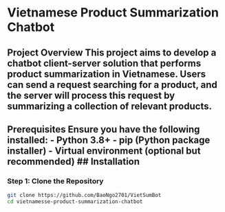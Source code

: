 # Vietnamese Product Summarization Chatbot 
## Project Overview This project aims to develop a chatbot client-server solution that performs product summarization in Vietnamese. Users can send a request searching for a product, and the server will process this request by summarizing a collection of relevant products. 
## Prerequisites Ensure you have the following installed: - Python 3.8+ - pip (Python package installer) - Virtual environment (optional but recommended) ## Installation 
### Step 1: Clone the Repository 
```sh
git clone https://github.com/BaoNgo2701/VietSumBot
cd vietnamesse-product-summarization-chatbot
